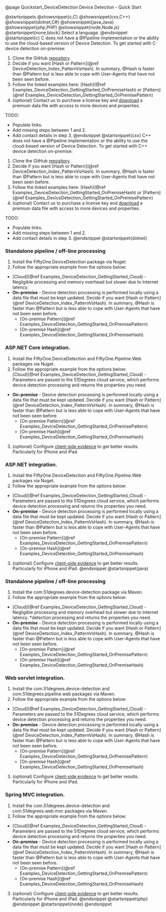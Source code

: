 @page Quickstart_DeviceDetection Device Detection - Quick Start

@startsnippets
@showsnippet{c,C}
@showsnippet{cxx,C++}
@showsnippet{dotnet,C#}
@showsnippet{java,Java}
@showsnippet{php,PHP}
@showsnippet{node,Node.js}
@startsnippet{none,block}
Select a language.
@endsnippet
@startsnippet{c}
C does not have a @Pipeline implementation or the ability to use the cloud-based version of 
Device Detection.
To get started with C device detection on-premise:

1. Clone the GitHub [repository]().
2. Decide if you want [Hash or Pattern](@ref DeviceDetection_Index_PatternVsHash). In summary, @Hash is faster than @Pattern but is less able to cope with User-Agents that have not been seen before.
3. Follow the linked examples here: [Hash](@ref Examples_DeviceDetection_GettingStarted_OnPremiseHash) or 
[Pattern](@ref Examples_DeviceDetection_GettingStarted_OnPremisePattern)
4. (optional) Contact us to purchase a license key and [download]() a premium data file with access to more devices and properties.

TODO: 
- Populate links.
- Add missing steps between 1 and 2.
- Add contact details in step 3.
@endsnippet
@startsnippet{cxx}
C++ does not have a @Pipeline implementation or the ability to use the cloud-based version of 
Device Detection.
To get started with C++ device detection on-premise:

1. Clone the GitHub [repository]().
2. Decide if you want [Hash or Pattern](@ref DeviceDetection_Index_PatternVsHash). In summary, @Hash is faster than @Pattern but is less able to cope with User-Agents that have not been seen before.
3. Follow the linked examples here: [Hash](@ref Examples_DeviceDetection_GettingStarted_OnPremiseHash) or 
[Pattern](@ref Examples_DeviceDetection_GettingStarted_OnPremisePattern)
4. (optional) Contact us to purchase a license key and [download]() a premium data file with access to more devices and properties.


TODO: 
- Populate links.
- Add missing steps between 1 and 2.
- Add contact details in step 3.
@endsnippet
@startsnippet{dotnet}
### Standalone pipeline / off-line processing

1. Install the FiftyOne.DeviceDetection package via Nuget.
2. Follow the appropriate example from the options below:  
  * [Cloud](@ref Examples_DeviceDetection_GettingStarted_Cloud) - Negligible processing and memory overhead but slower due to Internet latency. 
  * **On-premise** - Device detection processing is performed locally using a data file that must be kept updated. Decide if you want [Hash or Pattern](@ref DeviceDetection_Index_PatternVsHash). In summary, @Hash is faster than @Pattern but is less able to cope with User-Agents that have not been seen before.
    * [On-premise Pattern](@ref Examples_DeviceDetection_GettingStarted_OnPremisePattern)
    * [On-premise Hash](@ref Examples_DeviceDetection_GettingStarted_OnPremiseHash)

### ASP.NET Core integration.

1. Install the FiftyOne.DeviceDetection and FiftyOne.Pipeline.Web packages via Nuget.
2. Follow the appropriate example from the options below:  
[Cloud](@ref Examples_DeviceDetection_GettingStarted_Cloud) - Parameters are passed to the 51Degrees cloud service, which performs device 
detection processing and returns the properties you need.
* **On-premise** - Device detection processing is performed locally using a data file that must be kept updated. Decide if you want [Hash or Pattern](@ref DeviceDetection_Index_PatternVsHash). In summary, @Hash is faster than @Pattern but is less able to cope with User-Agents that have not been seen before.
    * [On-premise Pattern](@ref Examples_DeviceDetection_GettingStarted_OnPremisePattern)
    * [On-premise Hash](@ref Examples_DeviceDetection_GettingStarted_OnPremiseHash)
  
3. (optional) Configure [client-side evidence](@ref) to get better results. Particularly for iPhone and iPad.


### ASP.NET integration.

1. Install the FiftyOne.DeviceDetection and FiftyOne.Pipeline.Web packages via Nuget.
2. Follow the appropriate example from the options below:  
  * [Cloud](@ref Examples_DeviceDetection_GettingStarted_Cloud) - Parameters are passed to the 51Degrees cloud service, which performs device 
  detection processing and returns the properties you need.
  * **On-premise** - Device detection processing is performed locally using a data file that must be kept updated. Decide if you want [Hash or Pattern](@ref DeviceDetection_Index_PatternVsHash). In summary, @Hash is faster than @Pattern but is less able to cope with User-Agents that have not been seen before.
    * [On-premise Pattern](@ref Examples_DeviceDetection_GettingStarted_OnPremisePattern)
    * [On-premise Hash](@ref Examples_DeviceDetection_GettingStarted_OnPremiseHash)
  
3. (optional) Configure [client-side evidence](@ref) to get better results. Particularly for iPhone and iPad.
@endsnippet
@startsnippet{java}
### Standalone pipeline / off-line processing

1. Install the com.51degrees.device-detection package via Maven.
2. Follow the appropriate example from the options below:  
  * [Cloud](@ref Examples_DeviceDetection_GettingStarted_Cloud) - Negligible processing and memory overhead but slower due to Internet latency. 
  *detection processing and returns the properties you need.
  * **On-premise** - Device detection processing is performed locally using a data file that must be kept updated. Decide if you want [Hash or Pattern](@ref DeviceDetection_Index_PatternVsHash). In summary, @Hash is faster than @Pattern but is less able to cope with User-Agents that have not been seen before.
    * [On-premise Pattern](@ref Examples_DeviceDetection_GettingStarted_OnPremisePattern)
    * [On-premise Hash](@ref Examples_DeviceDetection_GettingStarted_OnPremiseHash)

### Web servlet integration.

1. Install the com.51degrees.device-detection and com.51degrees.pipeline.web packages via Maven.
2. Follow the appropriate example from the options below:  
  * [Cloud](@ref Examples_DeviceDetection_GettingStarted_Cloud) - Parameters are passed to the 51Degrees cloud service, which performs device 
  detection processing and returns the properties you need.
  * **On-premise** - Device detection processing is performed locally using a data file that must be kept updated. Decide if you want [Hash or Pattern](@ref DeviceDetection_Index_PatternVsHash). In summary, @Hash is faster than @Pattern but is less able to cope with User-Agents that have not been seen before.
    * [On-premise Pattern](@ref Examples_DeviceDetection_GettingStarted_OnPremisePattern)
    * [On-premise Hash](@ref Examples_DeviceDetection_GettingStarted_OnPremiseHash)
  
3. (optional) Configure [client-side evidence](@ref) to get better results. Particularly for iPhone and iPad.

### Spring MVC integration.

1. Install the com.51degrees.device-detection and com.51degrees.web.mvc packages via Maven.
2. Follow the appropriate example from the options below:  
  * [Cloud](@ref Examples_DeviceDetection_GettingStarted_Cloud) - Parameters are passed to the 51Degrees cloud service, which performs device 
  detection processing and returns the properties you need.
  * **On-premise** - Device detection processing is performed locally using a data file that must be kept updated. Decide if you want [Hash or Pattern](@ref DeviceDetection_Index_PatternVsHash). In summary, @Hash is faster than @Pattern but is less able to cope with User-Agents that have not been seen before.
    * [On-premise Pattern](@ref Examples_DeviceDetection_GettingStarted_OnPremisePattern)
    * [On-premise Hash](@ref Examples_DeviceDetection_GettingStarted_OnPremiseHash)
3. (optional) Configure [client-side evidence](@ref) to get better results. Particularly for iPhone and iPad.
@endsnippet
@startsnippet{php}
@endsnippet
@startsnippet{node}
@endsnippet